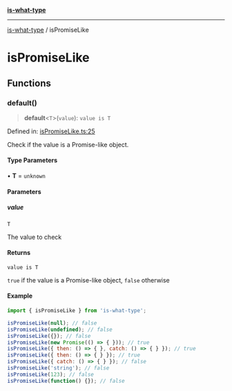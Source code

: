 [**is-what-type**](index.md)

***

[is-what-type](modules.md) / isPromiseLike

# isPromiseLike

## Functions

### default()

> **default**\<`T`\>(`value`): `value is T`

Defined in: [isPromiseLike.ts:25](https://github.com/fengxinming/is-what-type/blob/0c5056645ee3ca915d569899c6e6192d9d8dc8a8/src/isPromiseLike.ts#L25)

Check if the value is a Promise-like object.

#### Type Parameters

• **T** = `unknown`

#### Parameters

##### value

`T`

The value to check

#### Returns

`value is T`

`true` if the value is a Promise-like object, `false` otherwise

#### Example

```js
import { isPromiseLike } from 'is-what-type';

isPromiseLike(null); // false
isPromiseLike(undefined); // false
isPromiseLike({}); // false
isPromiseLike(new Promise(() => { })); // true
isPromiseLike({ then: () => { }, catch: () => { } }); // true
isPromiseLike({ then: () => { } }); // true
isPromiseLike({ catch: () => { } }); // false
isPromiseLike('string'); // false
isPromiseLike(123); // false
isPromiseLike(function() {}); // false
```

